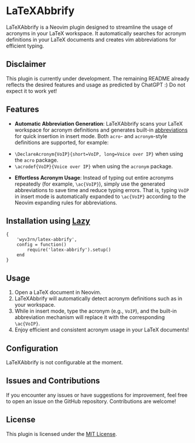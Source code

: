 # LaTeXAbbrify

LaTeXAbbrify is a Neovim plugin designed to streamline the usage of acronyms in your LaTeX workspace.
It automatically searches for acronym definitions in your LaTeX documents and creates vim abbreviations for efficient typing.

## Disclaimer

This plugin is currently under development.
The remaining README already reflects the desired features and usage as predicted by ChatGPT :)
Do not expect it to work yet!

## Features

- **Automatic Abbreviation Generation**:
LaTeXAbbrify scans your LaTeX workspace for acronym definitions and generates built-in [abbreviations](https://neovim.io/doc/user/map.html#abbreviation) for quick insertion in insert mode.
Both `acro`- and `acronym`-style definitions are supported, for example:

* `\DeclareAcronym{VoIP}{short=VoIP, long=Voice over IP}` when using the `acro` package.
* `\acrodef{VoIP}{Voice over IP}` when using the `acronym` package. 

- **Effortless Acronym Usage**:
Instead of typing out entire acronyms repeatedly (for example, `\ac{VoIP}`), simply use the generated abbreviations to save time and reduce typing errors.
That is, typing `VoIP` in insert mode is automatically expanded to `\ac{VoIP}` according to the Neovim expanding rules for abbreviations.

## Installation using [Lazy](https://github.com/folke/lazy.nvim)

```vim
{
    'wyv3rn/latex-abbrify',
    config = function()
        require('latex-abbrify').setup()
    end
}
```

## Usage

1. Open a LaTeX document in Neovim.
2. LaTeXAbbrify will automatically detect acronym definitions such as in your workspace.
3. While in insert mode, type the acronym (e.g., `VoIP`), and the built-in abbreviation mechanism will replace it with the corresponding `\ac{VoIP}`.
4. Enjoy efficient and consistent acronym usage in your LaTeX documents!

## Configuration

LaTeXAbbrify is not configurable at the moment.

## Issues and Contributions

If you encounter any issues or have suggestions for improvement, feel free to open an issue on the GitHub repository.
Contributions are welcome!

## License

This plugin is licensed under the [MIT License](https://opensource.org/licenses/MIT).
